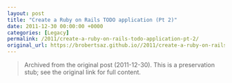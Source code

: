 ```yaml
---
layout: post
title: "Create a Ruby on Rails TODO application (Pt 2)"
date: 2011-12-30 00:00:00 +0000
categories: [Legacy]
permalink: /2011/create-a-ruby-on-rails-todo-application-pt-2/
original_url: https://brobertsaz.github.io//2011/create-a-ruby-on-rails-todo-application-pt-2/
---
```


> Archived from the original post (2011-12-30). This is a preservation stub; see the original link for full content.

